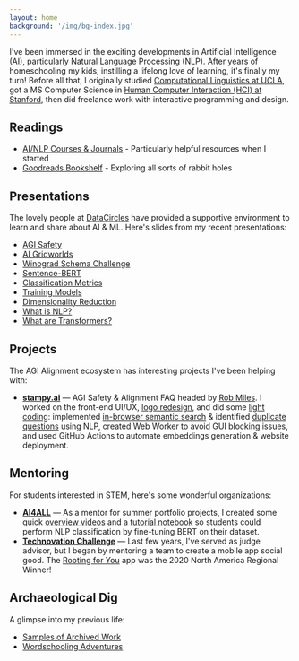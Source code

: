 ```yaml
---
layout: home
background: '/img/bg-index.jpg'
---
```


I've been immersed in the exciting developments in Artificial Intelligence (AI), particularly Natural Language Processing (NLP). After years of homeschooling my kids, instilling a lifelong love of learning, it's finally my turn! Before all that, I originally studied [Computational Linguistics at UCLA](https://linguistics.ucla.edu/), got a MS Computer Science in [Human Computer Interaction (HCI) at Stanford](https://hci.stanford.edu/), then did freelance work with interactive programming and design.

## Readings

- [AI/NLP Courses & Journals](/resources) - Particularly helpful resources when I started
- [Goodreads Bookshelf](https://www.goodreads.com/review/list/150236560-ccstan99?shelf=read) - Exploring all sorts of rabbit holes

## Presentations

The lovely people at [DataCircles](https://datacircles.org/) have provided a supportive environment to learn and share about AI & ML. Here's slides from my recent presentations:

- [AGI Safety](/docs/JournalClub%202022-03-02%20AGI%20Safety.pdf)
- [AI Gridworlds](/docs/JournalClub%202022-03-30%20AI%20Gridworlds.pdf)
- [Winograd Schema Challenge](/docs/JournalClub%202022-05-25%20NLP.pdf)
- [Sentence-BERT](/docs/JournalClub%202022-07-27%20SBERT.pdf)
- [Classification Metrics](/docs/HOML%20Ch3.pdf)
- [Training Models](/docs/HOML%20Ch4.pdf)
- [Dimensionality Reduction](/docs/HOML%20Ch8.pdf)
- [What is NLP?](https://www.youtube.com/watch?v=Q3N7zoIcjtw&list=PLSGYwl5_qS6jEhXHXuEymvNYvrFuD2BOG&index=1)
- [What are Transformers?](https://www.youtube.com/watch?v=bedJ9bQBG6s&list=PLSGYwl5_qS6jEhXHXuEymvNYvrFuD2BOG&index=2)

## Projects

The AGI Alignment ecosystem has interesting projects I've been helping with:

- **[stampy.ai](http://ui.stampy.ai)** — AGI Safety & Alignment FAQ headed by [Rob Miles](https://www.youtube.com/c/RobertMilesAI). I worked on the front-end UI/UX, [logo redesign](https://github.com/StampyAI/StampyAIAssets), and did some [light coding](https://github.com/StampyAI/stampy-ui): implemented [in-browser semantic search](/2022/07/05/use.html) & identified [duplicate questions](/2022/06/14/sbert.html) using NLP, created Web Worker to avoid GUI blocking issues, and used GitHub Actions to automate embeddings generation & website deployment.

## Mentoring

For students interested in STEM, here's some wonderful organizations:

- **[AI4ALL](/2022/08/07/ai4all.html)** — As a mentor for summer portfolio projects, I created some quick [overview videos](https://www.youtube.com/watch?v=Q3N7zoIcjtw&list=PLSGYwl5_qS6jEhXHXuEymvNYvrFuD2BOG&index=1) and a [tutorial notebook](https://colab.research.google.com/github/ccstan99/ccstan99.github.io/blob/main/docs/huggingface-text-classification.ipynb) so students could perform NLP classification by fine-tuning BERT on their dataset.
- **[Technovation Challenge](/2022/06/23/technovation.html)** — Last few years, I've served as judge advisor, but I began by mentoring a team to create a mobile app social good. The [Rooting for You](https://sites.google.com/view/code-work-ahead/) app was the 2020 North America Regional Winner!

## Archaeological Dig

A glimpse into my previous life:

- [Samples of Archived Work](/2022/01/01/archive.html)
- [Wordschooling Adventures](https://www.cheng2.com/blog/)
